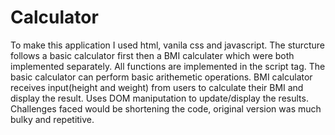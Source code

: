 # Calculator
To make this application I used html, vanila css and javascript.
The sturcture follows a basic calculator first then a BMI calculater which were both implemented separately. All functions are implemented in the script tag.
The basic calculator can perform basic arithemetic operations.
BMI calculator receives input(height and weight) from users to calculate their BMI and display the result.
Uses DOM maniputation to update/display the results.
Challenges faced would be shortening the code, original version was much bulky and repetitive.
